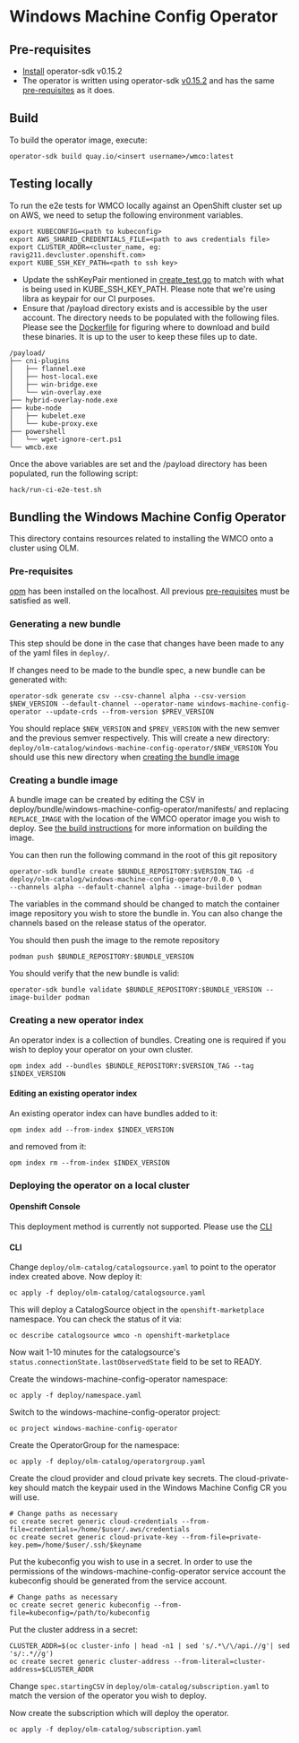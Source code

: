 # Windows Machine Config Operator

## Pre-requisites
- [Install](https://github.com/operator-framework/operator-sdk/blob/v0.15.x/doc/user/install-operator-sdk.md) operator-sdk
  v0.15.2
- The operator is written using operator-sdk [v0.15.2](https://github.com/operator-framework/operator-sdk/releases/tag/v0.15.2)
  and has the same [pre-requisites](https://github.com/operator-framework/operator-sdk/tree/v0.15.x#prerequisites) as it
  does.

## Build
To build the operator image, execute:
```shell script
operator-sdk build quay.io/<insert username>/wmco:latest
```

## Testing locally
To run the e2e tests for WMCO locally against an OpenShift cluster set up on AWS, we need to setup the following environment variables.
```shell script
export KUBECONFIG=<path to kubeconfig>
export AWS_SHARED_CREDENTIALS_FILE=<path to aws credentials file>
export CLUSTER_ADDR=<cluster_name, eg: ravig211.devcluster.openshift.com>
export KUBE_SSH_KEY_PATH=<path to ssh key>
```
- Update the sshKeyPair mentioned in [create_test.go](https://github.com/openshift/windows-machine-config-operator/blob/master/test/e2e/create_test.go) to match with what 
is being used in KUBE_SSH_KEY_PATH. Please note that we're using libra as keypair
for our CI purposes.
- Ensure that /payload directory exists and is accessible by the user account. The directory needs to be populated with the following files. Please see the [Dockerfile](https://github.com/openshift/windows-machine-config-operator/blob/master/build/Dockerfile) for figuring where to download and build these binaries. It is up to the user to keep these files up to date.
```
/payload/
├── cni-plugins
│   ├── flannel.exe
│   ├── host-local.exe
│   ├── win-bridge.exe
│   └── win-overlay.exe
├── hybrid-overlay-node.exe
├── kube-node
│   ├── kubelet.exe
│   └── kube-proxy.exe
├── powershell
│   └── wget-ignore-cert.ps1
└── wmcb.exe
```
Once the above variables are set and the /payload directory has been populated, run the following script:
```shell script
hack/run-ci-e2e-test.sh
```

## Bundling the Windows Machine Config Operator
This directory contains resources related to installing the WMCO onto a cluster using OLM.

### Pre-requisites
[opm](https://github.com/operator-framework/operator-registry/) has been installed on the localhost.
All previous [pre-requisites](#pre-requisites) must be satisfied as well.

### Generating a new bundle
This step should be done in the case that changes have been made to any of the yaml files in `deploy/`.

If changes need to be made to the bundle spec, a new bundle can be generated with:
```shell script
operator-sdk generate csv --csv-channel alpha --csv-version $NEW_VERSION --default-channel --operator-name windows-machine-config-operator --update-crds --from-version $PREV_VERSION
```

You should replace `$NEW_VERSION` and `$PREV_VERSION` with the new semver and the previous semver respectively.
This will create a new directory: `deploy/olm-catalog/windows-machine-config-operator/$NEW_VERSION`
You should use this new directory when [creating the bundle image](#creating-a-bundle-image)

### Creating a bundle image
A bundle image can be created by editing the CSV in deploy/bundle/windows-machine-config-operator/manifests/
and replacing `REPLACE_IMAGE` with the location of the WMCO operator image you wish to deploy.
See [the build instructions](#build) for more information on building the image.

You can then run the following command in the root of this git repository
```shell script
operator-sdk bundle create $BUNDLE_REPOSITORY:$VERSION_TAG -d deploy/olm-catalog/windows-machine-config-operator/0.0.0 \
--channels alpha --default-channel alpha --image-builder podman
```
The variables in the command should be changed to match the container image repository you wish to store the bundle in.
You can also change the channels based on the release status of the operator.

You should then push the image to the remote repository
```shell script
podman push $BUNDLE_REPOSITORY:$BUNDLE_VERSION
```

You should verify that the new bundle is valid:
```shell script
operator-sdk bundle validate $BUNDLE_REPOSITORY:$BUNDLE_VERSION --image-builder podman
```

### Creating a new operator index
An operator index is a collection of bundles. Creating one is required if you wish to deploy your operator on your own
cluster.

```shell script
opm index add --bundles $BUNDLE_REPOSITORY:$VERSION_TAG --tag $INDEX_VERSION
```

#### Editing an existing operator index
An existing operator index can have bundles added to it:
```shell script
opm index add --from-index $INDEX_VERSION
```
and removed from it:
```shell script
opm index rm --from-index $INDEX_VERSION
```

### Deploying the operator on a local cluster
#### Openshift Console
This deployment method is currently not supported. Please use the [CLI](#cli)

#### CLI
Change `deploy/olm-catalog/catalogsource.yaml` to point to the operator index created above. Now deploy it:
```shell script
oc apply -f deploy/olm-catalog/catalogsource.yaml
```

This will deploy a CatalogSource object in the `openshift-marketplace` namespace. You can check the status of it via:
```shell script
oc describe catalogsource wmco -n openshift-marketplace
```

Now wait 1-10 minutes for the catalogsource's `status.connectionState.lastObservedState` field to be set to READY.

Create the windows-machine-config-operator namespace:
```shell script
oc apply -f deploy/namespace.yaml
```

Switch to the windows-machine-config-operator project:
```shell script
oc project windows-machine-config-operator
```

Create the OperatorGroup for the namespace:
```shell script
oc apply -f deploy/olm-catalog/operatorgroup.yaml
```

Create the cloud provider and cloud private key secrets. The cloud-private-key should match the keypair used in the
Windows Machine Config CR you will use.
```shell script
# Change paths as necessary
oc create secret generic cloud-credentials --from-file=credentials=/home/$user/.aws/credentials
oc create secret generic cloud-private-key --from-file=private-key.pem=/home/$user/.ssh/$keyname
```

Put the kubeconfig you wish to use in a secret. In order to use the permissions of the windows-machine-config-operator
service account the kubeconfig should be generated from the service account.
```shell script
# Change paths as necessary
oc create secret generic kubeconfig --from-file=kubeconfig=/path/to/kubeconfig
```

Put the cluster address in a secret:
```shell script
CLUSTER_ADDR=$(oc cluster-info | head -n1 | sed 's/.*\/\/api.//g'| sed 's/:.*//g')
oc create secret generic cluster-address --from-literal=cluster-address=$CLUSTER_ADDR
```

Change `spec.startingCSV` in `deploy/olm-catalog/subscription.yaml` to match the version of the operator you wish to deploy.

Now create the subscription which will deploy the operator.
```shell script
oc apply -f deploy/olm-catalog/subscription.yaml
```
